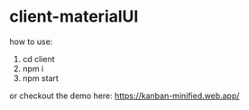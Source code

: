 # client-materialUI

how to use: 
1. cd client
2. npm i
3. npm start

or checkout the demo here: https://kanban-minified.web.app/
